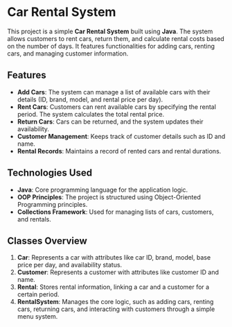 # Car Rental System

This project is a simple **Car Rental System** built using **Java**. The system allows customers to rent cars, return them, and calculate rental costs based on the number of days. It features functionalities for adding cars, renting cars, and managing customer information.

## Features

- **Add Cars**: The system can manage a list of available cars with their details (ID, brand, model, and rental price per day).
- **Rent Cars**: Customers can rent available cars by specifying the rental period. The system calculates the total rental price.
- **Return Cars**: Cars can be returned, and the system updates their availability.
- **Customer Management**: Keeps track of customer details such as ID and name.
- **Rental Records**: Maintains a record of rented cars and rental durations.

## Technologies Used

- **Java**: Core programming language for the application logic.
- **OOP Principles**: The project is structured using Object-Oriented Programming principles.
- **Collections Framework**: Used for managing lists of cars, customers, and rentals.

## Classes Overview

1. **Car**: Represents a car with attributes like car ID, brand, model, base price per day, and availability status.
2. **Customer**: Represents a customer with attributes like customer ID and name.
3. **Rental**: Stores rental information, linking a car and a customer for a certain period.
4. **RentalSystem**: Manages the core logic, such as adding cars, renting cars, returning cars, and interacting with customers through a simple menu system.

